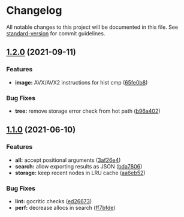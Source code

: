 # Changelog

All notable changes to this project will be documented in this file. See [standard-version](https://github.com/conventional-changelog/standard-version) for commit guidelines.

## [1.2.0](https://github.com/gqgs/miru/compare/v1.1.0...v1.2.0) (2021-09-11)


### Features

* **image:** AVX/AVX2 instructions for hist cmp ([65fe0b8](https://github.com/gqgs/miru/commit/65fe0b8aeba0f26b05525d155947aab26e769312))


### Bug Fixes

* **tree:** remove storage error check from hot path ([b96a402](https://github.com/gqgs/miru/commit/b96a402bbab7ab3ce6e7f23f1fe4b6b054568466))

## [1.1.0](https://github.com/gqgs/miru/compare/v1.0.0...v1.1.0) (2021-06-10)


### Features

* **all:** accept positional arguments ([3af26e4](https://github.com/gqgs/miru/commit/3af26e41238c9347c5bd854abf74145e9fc3f37f))
* **search:** allow exporting results as JSON ([bda7806](https://github.com/gqgs/miru/commit/bda7806110ae6beb0ff4e1fef7b6febcf612bc8d))
* **storage:** keep recent nodes in LRU cache ([aa6eb52](https://github.com/gqgs/miru/commit/aa6eb52fa74a4d64706b2c985d91e7a0a977ac6c))


### Bug Fixes

* **lint:** gocritic checks ([ed26673](https://github.com/gqgs/miru/commit/ed266737b2ec197d7a3a8f2fef3dec0eea59bc73))
* **perf:** decrease allocs in search ([ff7bfde](https://github.com/gqgs/miru/commit/ff7bfdebbdf7c4fdf1aa0020ed58e87cae5966af))
